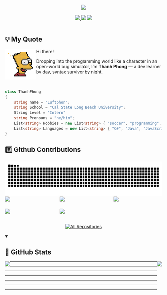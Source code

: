 
<p align="center">
    <img src="https://readme-typing-svg.herokuapp.com/?font=Caprasimo&size=40&color=AE82CE&center=true&vCenter=true&width=500&height=70&duration=3000&lines=I'm+not+a+bug;+I'm+Luftphon!;" />
</p>

<div align="center">
   <a href="mailto:thanhphongchupanh@gmail.com">
          <img src="https://img.shields.io/badge/Gmail-FEBB03?color=AAAAAA&style=for-the-badge&logo=gmail&logoColor=red"/>
   </a>
   <a href="">
     <img src="https://img.shields.io/badge/Resume-FF5722?style=for-the-badge&logo=todoist&logoColor=white"/></a>
   </a>
    <a href="https://www.instagram.com/luftphon_/">
<img src="https://img.shields.io/badge/Instagram-%23833AB4?style=for-the-badge&logo=instagram&logoColor=white" />
   </a>
</div>

<br>
<summary><h2>💡 My Quote</h2></summary>
<div display="flex">
<img align="left" width="100" height="100" src="https://github.com/Luft-phon/Luft-phon/blob/main/photo/simpson.png">
<p>Hi there!</p>
Dropping into the programming world like a character in an open-world bug simulator, I’m <b>Thanh Phong</b> — a dev learner by day, syntax survivor by night.</div>
</details>
<br>
<br>

```csharp
class ThanhPhong
{
    string name = "Luftphon";
    string School = "Cal State Long Beach University";
    String Level = "Intern"
    string Pronouns = "he/him";
    List<string> Hobbies = new List<string> { "soccer", "programming", "music", "travel" };
    List<string> Languages = new List<string> { "C#", "Java", "JavaScript", "TypeScript", ... };
}
```
  <summary><h2>#️⃣ Github Contributions</h2></summary>
    <a href="https://github.com/Luft-phon?tab=repositories">
      <img src="https://raw.githubusercontent.com/Luft-phon/Luft-phon/output/github-contribution-grid-snake-dark.svg" alt="Snake Gif">
    </a>
   <div style="display: grid; grid-template-columns: repeat(3, 1fr); gap: 20px;">
  <!-- opslink -->
       <a href="https://github.com/Luft-phon/jwt-authentication"><img width="278" src="https://denvercoder1-github-readme-stats.vercel.app/api/pin/?username=Luft-phon&repo=jwt-authentication&theme=material-palenight&bg_color=1F222E&title_color=AE82CE&hide_border=true&show_description=false&show_icons=false"/></a>
     <a href="https://github.com/Luft-phon/badminton-system-frontend-customer"><img width="278" src="https://denvercoder1-github-readme-stats.vercel.app/api/pin/?username=Luft-phon&repo=badminton-system-frontend-customer&theme=material-palenight&bg_color=1F222E&title_color=AE82CE&hide_border=true&show_description=false&show_icons=false"/></a>
         <a href="https://github.com/Luft-phon/badminton-management-system"><img width="278" src="https://denvercoder1-github-readme-stats.vercel.app/api/pin/?username=Luft-phon&repo=badminton-management-system&theme=material-palenight&bg_color=1F222E&title_color=AE82CE&hide_border=true&show_description=false&show_icons=false"/></a>
        <a href="https://github.com/Luft-phon/photobooth-application"><img width="278" src="https://denvercoder1-github-readme-stats.vercel.app/api/pin/?username=Luft-phon&repo=Photobooth-Application&theme=material-palenight&bg_color=1F222E&title_color=AE82CE&hide_border=true&show_description=false&show_icons=false"/></a>
       <a href="https://github.com/Luft-phon/deep-talk-app"><img width="278" src="https://denvercoder1-github-readme-stats.vercel.app/api/pin/?username=Luft-phon&repo=deep-talk-app&theme=material-palenight&bg_color=1F222E&title_color=AE82CE&hide_border=true&show_description=false&show_icons=false"/></a>
</div>
<br>
  <p align="center">
    <a href="https://github.com/Luft-phon?tab=repositories"><img alt="All Repositories" title="All Repositories" src="https://custom-icon-badges.demolab.com/badge/-Click%20Here%20For%20All%20My%20Repos-1F222E?style=for-the-badge&logoColor=white&logo=repo"/></a>
  </p>


<details open>
    <summary><h2>📶 GitHub Stats</h2></summary>
     <a href="https://github.com/Luft-phon?tab=repositories"><img align="left" src="https://github-readme-stats.vercel.app/api?username=Luft-phon&show_icons=true&theme=material-palenight&layout=compact"></a>
      <a href="https://github.com/Luft-phon?tab=repositories"> <img height="180" align="right" src="https://github-readme-stats.vercel.app/api/top-langs/?username=Luft-phon&theme=material-palenight&layout=compact&langs_count=5"></a>

---
---
---
---
---
---
---
</details>

<br>

















